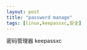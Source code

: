 ```yaml
---
layout: post
title: "password manage"
tags: [linux,keepassxc,安全]
---
```


密码管理器 keepassxc


[keepassxc]: https://keepassxc.org
